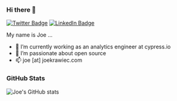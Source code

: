 ### Hi there 👋

[![Twitter Badge](https://img.shields.io/badge/Twitter-Profile-informational?style=flat&logo=twitter&logoColor=white&color=1CA2F1)](https://twitter.com/simply-joe-llc)
[![LinkedIn Badge](https://img.shields.io/badge/LinkedIn-Profile-informational?style=flat&logo=linkedin&logoColor=white&color=0D76A8)](https://www.linkedin.com/in/joseph-krawiec/)

My name is Joe ...
- 🔭 I’m currently working as an analytics engineer at cypress.io 
- 🌱 I’m passionate about open source 
- 📫 joe [at] joekrawiec.com

### GitHub Stats
![Joe's GitHub stats](https://github-readme-stats.vercel.app/api?username=simply-joe&count_private=true&show_icons=true&theme=dracula)
